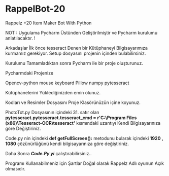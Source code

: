 # RappelBot-20
Rappelz +20 Item Maker Bot With Python

NOT : Uygulama Pycharm Üstünden Geliştirilmiştir ve Pycharm kurulumu anlatılacaktır. !


Arkadaşlar İlk önce tesseract Denen bir Kütüphaneyi Bilgisayarımıza kurmamız gerekiyor.
Setup dosyasını projenin içinden bulabilirsiniz.

Kurulumu Tamamladıktan sonra Pycharm ile bir proje oluşturunuz.

Pycharmdaki Projenize

Opencv-python
mouse
keyboard
Pillow
numpy
pytesseract

Kütüphanelerini Yüklediğinizden emin olunuz.


Kodları ve Resimler Dosyasını Proje Klasörünüzün içine koyunuz.

PhotoTxt.py Dosyasının içindeki 31. satır olan     
**pytesseract.pytesseract.tesseract_cmd = r'C:\Program Files (x86)\Tesseract-OCR\tesseract'**
kısmındaki uzantıyı Kendi Bilgisayarınıza göre Değiştiriniz.

Code.py nin içindeki 
**def getFullScreen():**
metodunu bularak içindeki **1920 , 1080** çözünürlüğünü kendi bilgisayarınıza göre değiştiriniz.

Daha Sonra ***Code.Py yi*** çalıştırabilirsiniz..


Programı Kullanabilmeniz için Şartlar 
Doğal olarak Rappelz Adlı oyunun Açık olmasıdır.
